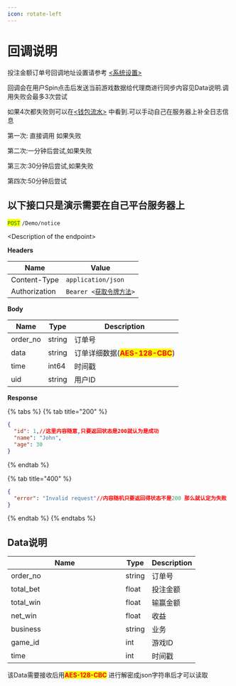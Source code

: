 ```yaml
---
icon: rotate-left
---
```


# 回调说明

投注金额订单号回调地址设置请参考 [<系统设置>](../hou-tai-shi-yong-shou-ce/xi-tong-she-zhi.md)

回调会在用户Spin点击后发送当前游戏数据给代理商进行同步内容见Data说明.调用失败会最多3次尝试

如果4次都失败则可以在[<钱包流水>](../hou-tai-shi-yong-shou-ce/ri-zhi-qian-bao-liu-shui.md) 中看到.可以手动自己在服务器上补全日志信息

第一次: 直接调用 如果失败

第二次:一分钟后尝试,如果失败

第三次:30分钟后尝试,如果失败

第四次:50分钟后尝试

## 以下接口只是演示需要在自己平台服务器上

<mark style="color:green;">`POST`</mark> `/Demo/notice`

\<Description of the endpoint>

**Headers**

| Name          | Value                                            |
| ------------- | ------------------------------------------------ |
| Content-Type  | `application/json`                               |
| Authorization | `Bearer <`[`获取令牌方法`](ling-pai-chuang-jian.md)`>` |

**Body**

| Name      | Type   | Description                                             |
| --------- | ------ | ------------------------------------------------------- |
| order\_no | string | 订单号                                                     |
| data      | string | 订单详细数据(<mark style="color:red;">**AES-128-CBC**</mark>) |
| time      | int64  | 时间戳                                                     |
| uid       | string | 用户ID                                                    |

**Response**

{% tabs %}
{% tab title="200" %}
```json
{
  "id": 1,//这里内容随意,只要返回状态是200就认为是成功
  "name": "John",
  "age": 30
}
```
{% endtab %}

{% tab title="400" %}
```json
{
  "error": "Invalid request"//内容随机只要返回得状态不是200 那么就认定为失败
}
```
{% endtab %}
{% endtabs %}

## Data说明

<table><thead><tr><th width="242">Name</th><th>Type</th><th>Description</th></tr></thead><tbody><tr><td>order_no</td><td>string</td><td>订单号</td></tr><tr><td>total_bet</td><td>float</td><td>投注金额</td></tr><tr><td>total_win</td><td>float</td><td>输赢金额</td></tr><tr><td>net_win</td><td>float</td><td>收益</td></tr><tr><td>business</td><td>string</td><td>业务</td></tr><tr><td>game_id</td><td>int</td><td>游戏ID</td></tr><tr><td>time</td><td>int</td><td>时间戳</td></tr></tbody></table>

该Data需要接收后用<mark style="color:red;">**AES-128-CBC**</mark> 进行解密成json字符串后才可以读取
